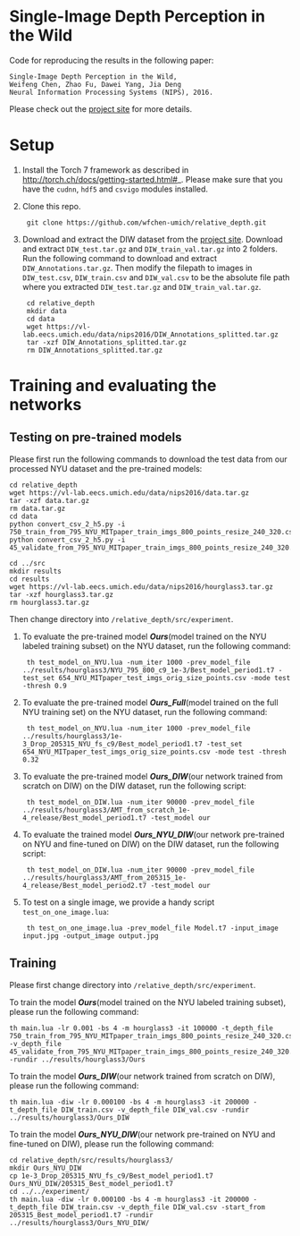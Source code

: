 # Single-Image Depth Perception in the Wild

Code for reproducing the results in the following paper:


	Single-Image Depth Perception in the Wild,
	Weifeng Chen, Zhao Fu, Dawei Yang, Jia Deng
	Neural Information Processing Systems (NIPS), 2016.


Please check out the [project site](http://www-personal.umich.edu/~wfchen/depth-in-the-wild/)  for more details.


# Setup

1. Install the Torch 7 framework as described in http://torch.ch/docs/getting-started.html#_. Please make sure that you have the `cudnn`, `hdf5` and `csvigo` modules installed.

2. Clone this repo.

		git clone https://github.com/wfchen-umich/relative_depth.git

3. Download and extract the DIW dataset from the [project site](http://www-personal.umich.edu/~wfchen/depth-in-the-wild/). Download and extract `DIW_test.tar.gz` and `DIW_train_val.tar.gz` into 2 folders. Run the following command to download and extract `DIW_Annotations.tar.gz`. Then modify the filepath to images in `DIW_test.csv`, `DIW_train.csv` and `DIW_val.csv` to be the absolute file path where you extracted `DIW_test.tar.gz` and `DIW_train_val.tar.gz`. 

		cd relative_depth
		mkdir data
		cd data
		wget https://vl-lab.eecs.umich.edu/data/nips2016/DIW_Annotations_splitted.tar.gz
		tar -xzf DIW_Annotations_splitted.tar.gz
		rm DIW_Annotations_splitted.tar.gz
		

# Training and evaluating the networks

## Testing on pre-trained models 

Please first run the following commands to download the test data from our processed NYU dataset and the pre-trained models:

	cd relative_depth
	wget https://vl-lab.eecs.umich.edu/data/nips2016/data.tar.gz
	tar -xzf data.tar.gz
	rm data.tar.gz
	cd data
	python convert_csv_2_h5.py -i 750_train_from_795_NYU_MITpaper_train_imgs_800_points_resize_240_320.csv
	python convert_csv_2_h5.py -i 45_validate_from_795_NYU_MITpaper_train_imgs_800_points_resize_240_320.csv
	
	cd ../src
	mkdir results
	cd results
	wget https://vl-lab.eecs.umich.edu/data/nips2016/hourglass3.tar.gz
	tar -xzf hourglass3.tar.gz
	rm hourglass3.tar.gz

	

Then change directory into `/relative_depth/src/experiment`.

1. To evaluate the pre-trained model ***Ours***(model trained on the NYU labeled training subset) on the NYU dataset, run the following command:

		th test_model_on_NYU.lua -num_iter 1000 -prev_model_file ../results/hourglass3/NYU_795_800_c9_1e-3/Best_model_period1.t7 -test_set 654_NYU_MITpaper_test_imgs_orig_size_points.csv -mode test -thresh 0.9
			
2. To evaluate the pre-trained model ***Ours_Full***(model trained on the full NYU training set) on the NYU dataset, run the following command:

		th test_model_on_NYU.lua -num_iter 1000 -prev_model_file ../results/hourglass3/1e-3_Drop_205315_NYU_fs_c9/Best_model_period1.t7 -test_set 654_NYU_MITpaper_test_imgs_orig_size_points.csv -mode test -thresh 0.32

3. To evaluate the pre-trained model ***Ours_DIW***(our network trained from scratch on DIW) on the DIW dataset, run the following script:

		th test_model_on_DIW.lua -num_iter 90000 -prev_model_file ../results/hourglass3/AMT_from_scratch_1e-4_release/Best_model_period1.t7 -test_model our

4. To evaluate the trained model ***Ours_NYU_DIW***(our network pre-trained on NYU and fine-tuned on DIW) on the DIW dataset, run the following script:

		th test_model_on_DIW.lua -num_iter 90000 -prev_model_file ../results/hourglass3/AMT_from_205315_1e-4_release/Best_model_period2.t7 -test_model our

5. To test on a single image, we provide a handy script `test_on_one_image.lua`:

		th test_on_one_image.lua -prev_model_file Model.t7 -input_image input.jpg -output_image output.jpg

## Training 

Please first change directory into `/relative_depth/src/experiment`.

To train the model ***Ours***(model trained on the NYU labeled training subset), please run the following command:

	th main.lua -lr 0.001 -bs 4 -m hourglass3 -it 100000 -t_depth_file 750_train_from_795_NYU_MITpaper_train_imgs_800_points_resize_240_320.csv -v_depth_file 45_validate_from_795_NYU_MITpaper_train_imgs_800_points_resize_240_320.csv -rundir ../results/hourglass3/Ours


To train the model ***Ours_DIW***(our network trained from scratch on DIW), please run the following command:

	th main.lua -diw -lr 0.000100 -bs 4 -m hourglass3 -it 200000 -t_depth_file DIW_train.csv -v_depth_file DIW_val.csv -rundir ../results/hourglass3/Ours_DIW

 
To train the model ***Ours_NYU_DIW***(our network pre-trained on NYU and fine-tuned on DIW), please run the following command:

	cd relative_depth/src/results/hourglass3/
	mkdir Ours_NYU_DIW
	cp 1e-3_Drop_205315_NYU_fs_c9/Best_model_period1.t7 Ours_NYU_DIW/205315_Best_model_period1.t7
	cd ../../experiment/
	th main.lua -diw -lr 0.000100 -bs 4 -m hourglass3 -it 200000 -t_depth_file DIW_train.csv -v_depth_file DIW_val.csv -start_from 205315_Best_model_period1.t7 -rundir ../results/hourglass3/Ours_NYU_DIW/




